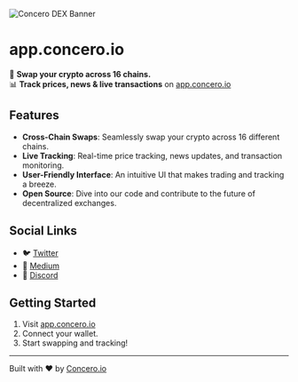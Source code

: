 ![Concero DEX Banner](https://pbs.twimg.com/profile_banners/1656709850234077194/1691232566/1500x500)

# app.concero.io

🚀 **Swap your crypto across 16 chains.**  
📊 **Track prices, news & live transactions** on [app.concero.io](http://dex.concero.io)

## Features

- **Cross-Chain Swaps**: Seamlessly swap your crypto across 16 different chains.
- **Live Tracking**: Real-time price tracking, news updates, and transaction monitoring.
- **User-Friendly Interface**: An intuitive UI that makes trading and tracking a breeze.
- **Open Source**: Dive into our code and contribute to the future of decentralized exchanges.

## Social Links

- 🐦 [Twitter](https://twitter.com/concero_io)
- 📖 [Medium](https://medium.com/@concero)
- 💬 [Discord](https://discord.gg/concero_io)

## Getting Started

1. Visit [app.concero.io](http://app.concero.io)
2. Connect your wallet.
3. Start swapping and tracking!

---

Built with ❤️ by [Concero.io](https://concero.io)

